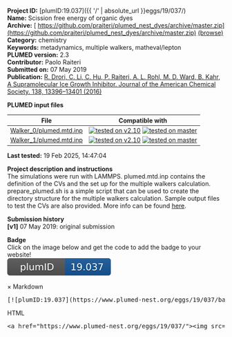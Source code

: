 **Project ID:** [plumID:19.037]({{ '/' | absolute_url }}eggs/19/037/)  
**Name:**  Scission free energy of organic dyes  
**Archive:** [ https://github.com/praiteri/plumed_nest_dyes/archive/master.zip](https://github.com/praiteri/plumed_nest_dyes/archive/master.zip) [(browse)](https://github.com/praiteri/plumed_nest_dyes/tree/master)  
**Category:**  chemistry  
**Keywords:**  metadynamics, multiple walkers, matheval/lepton  
**PLUMED version:**  2.3  
**Contributor:**  Paolo Raiteri  
**Submitted on:** 07 May 2019  
**Publication:** [R. Drori, C. Li, C. Hu, P. Raiteri, A. L. Rohl, M. D. Ward, B. Kahr, A Supramolecular Ice Growth Inhibitor. Journal of the American Chemical Society. 138, 13396–13401 (2016)](http://dx.doi.org/10.1021/jacs.6b08267)  
  
**PLUMED input files**  
  
| File     | Compatible with |  
|:--------:|:--------:|  
| [Walker_0/plumed.mtd.inp](./data/Walker_0/plumed.mtd.inp.md) |  [![tested on v2.10](https://img.shields.io/badge/v2.10-passing-green.svg)](data/Walker_0/plumed.mtd.inp.plumed.stderr) [![tested on master](https://img.shields.io/badge/master-passing-green.svg)](data/Walker_0/plumed.mtd.inp.plumed_master.stderr) |  
| [Walker_1/plumed.mtd.inp](./data/Walker_1/plumed.mtd.inp.md) |  [![tested on v2.10](https://img.shields.io/badge/v2.10-passing-green.svg)](data/Walker_1/plumed.mtd.inp.plumed.stderr) [![tested on master](https://img.shields.io/badge/master-passing-green.svg)](data/Walker_1/plumed.mtd.inp.plumed_master.stderr) |  
  
**Last tested:**  19 Feb 2025, 14:47:04
  
**Project description and instructions**  
The simulations were run with LAMMPS. plumed.mtd.inp contains the definition of the CVs and the set up for the multiple walkers calculation.  prepare_plumed.sh is a simple script that can be used to create the directory structure for the multiple walkers calculation. Sample output files to test the CVs are also provided. More info can be found [here](https://pubs.acs.org/doi/10.1021/cg500752x). 

  
**Submission history**  
**[v1]** 07 May 2019: original submission  
  
**Badge**  
Click on the image below and get the code to add the badge to your website!  
<img src="./badge.svg" alt="plumeDnest:19.037" id="myBtn" class="badge">
<div id="myModal" class="modal">
  <div class="modal-content">
    <span class="close">&times;</span>
    Markdown<pre>[![plumID:19.037](https://www.plumed-nest.org/eggs/19/037/badge.svg)](https://www.plumed-nest.org/eggs/19/037/)</pre>
    HTML<pre>&lt;a href="https://www.plumed-nest.org/eggs/19/037/"&gt;&lt;img src="https://www.plumed-nest.org/eggs/19/037/badge.svg" alt="plumID:19.037"&gt;&lt;/a&gt;</pre>
  </div>
</div>
